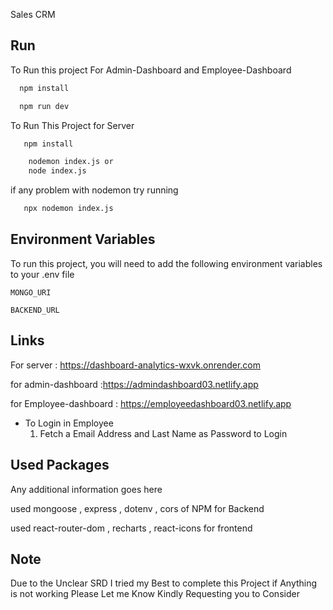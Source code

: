 Sales CRM

## Run

To Run this project For Admin-Dashboard and Employee-Dashboard

```bash
  npm install
```

```bash
  npm run dev
```

To Run This Project for Server

```bash
   npm install
```

```bash
    nodemon index.js or
    node index.js
```

if any problem with nodemon try running

```bash
   npx nodemon index.js
```

## Environment Variables

To run this project, you will need to add the following environment variables to your .env file

`MONGO_URI`

`BACKEND_URL`

## Links

For server :
https://dashboard-analytics-wxvk.onrender.com

for admin-dashboard :https://admindashboard03.netlify.app

for Employee-dashboard : https://employeedashboard03.netlify.app

- To Login in Employee
  1. Fetch a Email Address and Last Name as Password to Login

## Used Packages

Any additional information goes here

used mongoose , express , dotenv , cors of NPM for Backend

used react-router-dom , recharts , react-icons for frontend

## Note

Due to the Unclear SRD I tried my Best to complete this Project if Anything is not working Please Let me Know Kindly Requesting you to Consider
